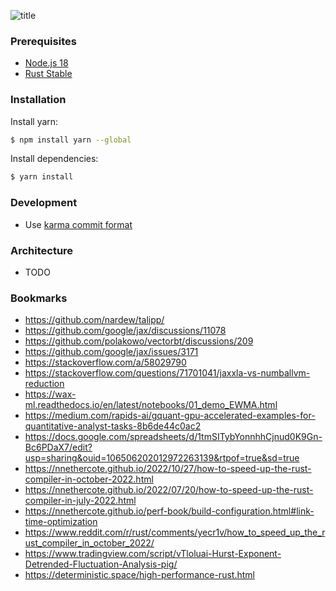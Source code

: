 ![title](/static/readme.png)

### Prerequisites

- [Node.js 18](https://nodejs.org/en/)
- [Rust Stable](https://www.rust-lang.org/tools/install)

### Installation

Install yarn:

```bash
$ npm install yarn --global
```

Install dependencies:

```bash
$ yarn install
```

### Development

- Use [karma commit format](http://karma-runner.github.io/0.10/dev/git-commit-msg.html)

### Architecture

- TODO

### Bookmarks

- https://github.com/nardew/talipp/
- https://github.com/google/jax/discussions/11078
- https://github.com/polakowo/vectorbt/discussions/209
- https://github.com/google/jax/issues/3171
- https://stackoverflow.com/a/58029790
- https://stackoverflow.com/questions/71701041/jaxxla-vs-numballvm-reduction
- https://wax-ml.readthedocs.io/en/latest/notebooks/01_demo_EWMA.html
- https://medium.com/rapids-ai/gquant-gpu-accelerated-examples-for-quantitative-analyst-tasks-8b6de44c0ac2
- https://docs.google.com/spreadsheets/d/1tmSITybYonnhhCjnud0K9Gn-Bc6PDaX7/edit?usp=sharing&ouid=106506202012972263139&rtpof=true&sd=true
- https://nnethercote.github.io/2022/10/27/how-to-speed-up-the-rust-compiler-in-october-2022.html
- https://nnethercote.github.io/2022/07/20/how-to-speed-up-the-rust-compiler-in-july-2022.html
- https://nnethercote.github.io/perf-book/build-configuration.html#link-time-optimization
- https://www.reddit.com/r/rust/comments/yecr1v/how_to_speed_up_the_rust_compiler_in_october_2022/
- https://www.tradingview.com/script/vTloluai-Hurst-Exponent-Detrended-Fluctuation-Analysis-pig/
- https://deterministic.space/high-performance-rust.html
